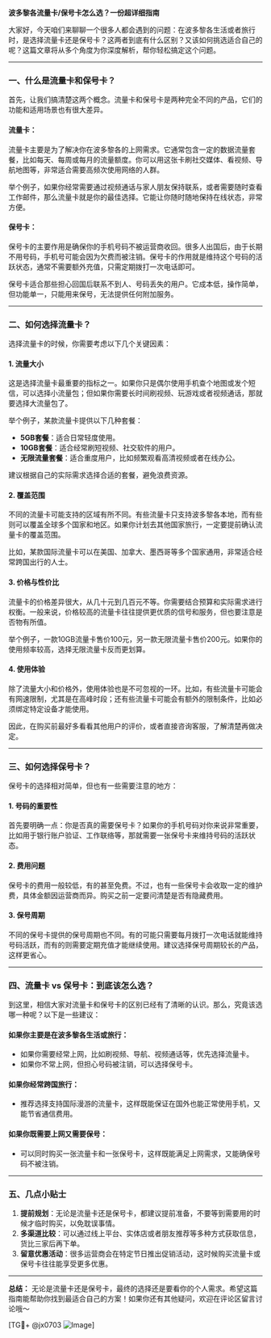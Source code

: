 **波多黎各流量卡/保号卡怎么选？一份超详细指南**

大家好，今天咱们来聊聊一个很多人都会遇到的问题：在波多黎各生活或者旅行时，是选择流量卡还是保号卡？这两者到底有什么区别？又该如何挑选适合自己的呢？这篇文章将从多个角度为你深度解析，帮你轻松搞定这个问题。

---

### 一、什么是流量卡和保号卡？

首先，让我们搞清楚这两个概念。流量卡和保号卡是两种完全不同的产品，它们的功能和适用场景也有很大差异。

#### 流量卡：
流量卡主要是为了解决你在波多黎各的上网需求。它通常包含一定的数据流量套餐，比如每天、每周或每月的流量额度。你可以用这张卡刷社交媒体、看视频、导航地图等，非常适合需要高频次使用网络的人群。

举个例子，如果你经常需要通过视频通话与家人朋友保持联系，或者需要随时查看工作邮件，那么流量卡就是你的最佳选择。它能让你随时随地保持在线状态，非常方便。

#### 保号卡：
保号卡的主要作用是确保你的手机号码不被运营商收回。很多人出国后，由于长期不用号码，手机号可能会因为欠费而被注销。保号卡的作用就是维持这个号码的活跃状态，通常不需要额外充值，只需定期拨打一次电话即可。

保号卡适合那些担心回国后联系不到人、号码丢失的用户。它成本低，操作简单，但功能单一，只能用来保号，无法提供任何附加服务。

---

### 二、如何选择流量卡？

选择流量卡的时候，你需要考虑以下几个关键因素：

#### 1. **流量大小**
这是选择流量卡最重要的指标之一。如果你只是偶尔使用手机查个地图或发个短信，可以选择小流量包；但如果你需要长时间刷视频、玩游戏或者视频通话，那就要选择大流量包了。

举个例子，某款流量卡提供以下几种套餐：
- **5GB套餐**：适合日常轻度使用。
- **10GB套餐**：适合经常刷短视频、社交软件的用户。
- **无限流量套餐**：适合重度用户，比如频繁观看高清视频或者在线办公。

建议根据自己的实际需求选择合适的套餐，避免浪费资源。

#### 2. **覆盖范围**
不同的流量卡可能支持的区域有所不同。有些流量卡只支持波多黎各本地，而有些则可以覆盖全球多个国家和地区。如果你计划去其他国家旅行，一定要提前确认流量卡的覆盖范围。

比如，某款国际流量卡可以在美国、加拿大、墨西哥等多个国家通用，非常适合经常跨国出行的人士。

#### 3. **价格与性价比**
流量卡的价格差异很大，从几十元到几百元不等。你需要结合预算和实际需求进行权衡。一般来说，价格较高的流量卡往往提供更优质的信号和服务，但也要注意是否物有所值。

举个例子，一款10GB流量卡售价100元，另一款无限流量卡售价200元。如果你的使用频率较高，选择无限流量卡反而更划算。

#### 4. **使用体验**
除了流量大小和价格外，使用体验也是不可忽视的一环。比如，有些流量卡可能会有网速限制，尤其是在高峰时段；还有些流量卡可能会有额外的限制条件，比如必须绑定特定设备才能使用。

因此，在购买前最好多看看其他用户的评价，或者直接咨询客服，了解清楚再做决定。

---

### 三、如何选择保号卡？

保号卡的选择相对简单，但也有一些需要注意的地方：

#### 1. **号码的重要性**
首先要明确一点：你是否真的需要保号卡？如果你的手机号码对你来说非常重要，比如用于银行账户验证、工作联络等，那就需要一张保号卡来维持号码的活跃状态。

#### 2. **费用问题**
保号卡的费用一般较低，有的甚至免费。不过，也有一些保号卡会收取一定的维护费，具体金额因运营商而异。购买之前一定要问清楚是否有隐藏费用。

#### 3. **保号周期**
不同的保号卡提供的保号周期也不同。有的可能只需要每月拨打一次电话就能维持号码活跃，而有的则需要定期充值才能继续使用。建议选择保号周期较长的产品，这样更省心。

---

### 四、流量卡 vs 保号卡：到底该怎么选？

到这里，相信大家对流量卡和保号卡的区别已经有了清晰的认识。那么，究竟该选哪一种呢？以下是一些建议：

#### 如果你主要是在波多黎各生活或旅行：
- 如果你需要经常上网，比如刷视频、导航、视频通话等，优先选择流量卡。
- 如果你不常上网，但担心号码被注销，可以选择保号卡。

#### 如果你经常跨国旅行：
- 推荐选择支持国际漫游的流量卡，这样既能保证在国外也能正常使用手机，又能节省通信费用。

#### 如果你既需要上网又需要保号：
- 可以同时购买一张流量卡和一张保号卡，这样既能满足上网需求，又能确保号码不被注销。

---

### 五、几点小贴士

1. **提前规划**：无论是流量卡还是保号卡，都建议提前准备，不要等到需要用的时候才临时购买，以免耽误事情。
2. **多渠道比较**：可以通过线上平台、实体店或者朋友推荐等多种方式获取信息，货比三家后再下单。
3. **留意优惠活动**：很多运营商会在特定节日推出促销活动，这时候购买流量卡或保号卡往往能享受更多优惠。

---

**总结：**
无论是流量卡还是保号卡，最终的选择还是要看你的个人需求。希望这篇指南能帮助你找到最适合自己的方案！如果你还有其他疑问，欢迎在评论区留言讨论哦～

[TG💪+ @jx0703 ![Image](https://github.com/user-attachments/assets/dbca1d08-cadb-493c-b0ec-ad6f7a83f270)]